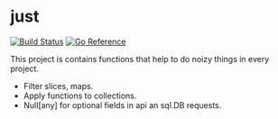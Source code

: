 # just

[![Build Status](https://github.com/kazhuravlev/just/actions/workflows/tests.yml/badge.svg?branch=master)](https://github.com/kazhuravlev/just/actions/workflows/tests.yml?query=branch%3Amaster)
[![Go Reference](https://pkg.go.dev/badge/github.com/kazhuravlev/just.svg)](https://pkg.go.dev/github.com/kazhuravlev/just)

This project is contains functions that help to do noizy things in every project. 

- Filter slices, maps.
- Apply functions to collections.
- Null[any] for optional fields in api an sql.DB requests.
